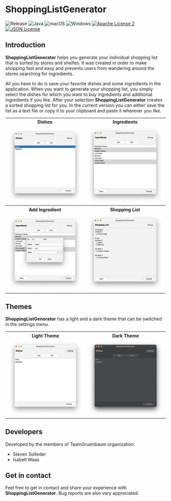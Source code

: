 # ShoppingListGenerator

![Release](https://img.shields.io/badge/release-2021.1-9cf)
![Java](https://img.shields.io/badge/JAVA-1.8-9cf)
![macOS](https://img.shields.io/badge/macOS-passing-blue)
![Windows](https://img.shields.io/badge/windows-passing-blue)
[![Apache License 2](https://img.shields.io/badge/license-Apache%202-greene)](https://www.apache.org/licenses/LICENSE-2.0.txt)
[![JSON License](https://img.shields.io/badge/license-JSON-greene)](https://raw.githubusercontent.com/stleary/JSON-java/master/LICENSE.txt)


## Introduction
**ShoppingListGenerator** helps you generate your individual shopping list that is sorted by stores and shelfes.
It was created in order to make shopping fast and easy and prevents users from wandering around the stores searching for ingredients.

All you have to do is save your favorite dishes and some ingredients in the application.
When you want to generate your shopping list, you simply select the dishes for which you want to buy ingredients and additional ingredients if you like.
After your selection **ShoppingListGenerator** creates a sorted shopping list for you.
In the current version you can either save the list as a text file or copy it to your clipboard and paste it wherever you like.

<table>
  <tr>
    <th>Dishes</th>
    <th>Ingredients</th>
  </tr>
  <tr>
    <td><img src="https://github.com/TeamGruenbaum/ShoppingListGenerator/blob/master/screenshots/dishes.png" alt="Dishes"/></td>
    <td><img src="https://github.com/TeamGruenbaum/ShoppingListGenerator/blob/master/screenshots/ingredients.png" alt="Ingredients"/></td>
  </tr> 
  <tr>
    <th>Add Ingredient</th>
    <th>Shopping List</th>
  </tr>
  <tr>
    <td><img src="https://github.com/TeamGruenbaum/ShoppingListGenerator/blob/master/screenshots/add_ingredient.png" alt="Add Ingredient"/></td>
    <td><img src="https://github.com/TeamGruenbaum/ShoppingListGenerator/blob/master/screenshots/shopping_list.png" alt="Shopping List"/></td>
  </tr> 
</table>


## Themes
**ShoppingListGenerator** has a light and a dark theme that can be switched in the settings menu.

<table>
  <tr>
    <th>Light Theme</th>
    <th>Dark Theme</th>
  </tr>
  <tr>
    <td><img src="https://github.com/TeamGruenbaum/ShoppingListGenerator/blob/master/screenshots/light_theme.png" alt="Light Theme"/></td>
    <td><img src="https://github.com/TeamGruenbaum/ShoppingListGenerator/blob/master/screenshots/dark_theme.png" alt="Dark Theme"/></td>
  </tr> 
</table>


## Developers
Developed by the members of TeamGruenbaum organization:
* Steven Solleder
* Isabell Waas


## Get in contact
Feel free to get in contact and share your experience with **ShoppingListGenerator**. Bug reports are also very appreciated.

